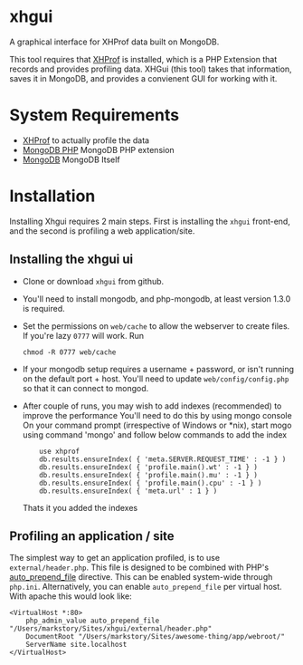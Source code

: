 xhgui
=====

A graphical interface for XHProf data built on MongoDB.

This tool requires that [XHProf](http://pecl.php.net/package/xhprof) is installed, which is a PHP Extension that records and provides profiling data. XHGui (this tool) takes that information, saves it in MongoDB, and provides a convienent GUI for working with it.


System Requirements
===================

 * [XHProf](http://pecl.php.net/package/xhprof) to actually profile the data
 * [MongoDB PHP](http://pecl.php.net/package/mongo) MongoDB PHP extension
 * [MongoDB](http://www.mongodb.org/) MongoDB Itself


Installation
============

Installing Xhgui requires 2 main steps. First is installing the `xhgui` front-end, and the second is profiling a web application/site.


Installing the xhgui ui
-----------------------

* Clone or download `xhgui` from github.
* You'll need to install mongodb, and php-mongodb, at least version 1.3.0 is required.
* Set the permissions on `web/cache` to allow the webserver to create files.
  If you're lazy `0777` will work. Run

      chmod -R 0777 web/cache

* If your mongodb setup requires a username + password, or isn't running on the default port + host.
  You'll need to update `web/config/config.php` so that it can connect to mongod.
* After couple of runs, you may wish to add indexes (recommended) to improve the performance
  You'll need to do this by using mongo console
  On your command prompt (irrespective of Windows or *nix), start mogo using command 'mongo' and follow below commands   to add the index

		  use xhprof
		  db.results.ensureIndex( { 'meta.SERVER.REQUEST_TIME' : -1 } )
		  db.results.ensureIndex( { 'profile.main().wt' : -1 } )
		  db.results.ensureIndex( { 'profile.main().mu' : -1 } )
		  db.results.ensureIndex( { 'profile.main().cpu' : -1 } )
		  db.results.ensureIndex( { 'meta.url' : 1 } )
  
  Thats it you added the indexes

Profiling an application / site
-------------------------------

The simplest way to get an application profiled, is to use `external/header.php`.
This file is designed to be combined with PHP's [auto_prepend_file](http://www.php.net/manual/en/ini.core.php#ini.auto-prepend-file)
directive. This can be enabled system-wide through `php.ini`. Alternatively, you can enable
`auto_prepend_file` per virtual host. With apache this would look like:

    <VirtualHost *:80>
        php_admin_value auto_prepend_file "/Users/markstory/Sites/xhgui/external/header.php"
        DocumentRoot "/Users/markstory/Sites/awesome-thing/app/webroot/"
        ServerName site.localhost
    </VirtualHost>


